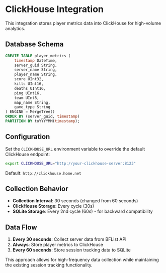 # ClickHouse Integration

This integration stores player metrics data into ClickHouse for high-volume analytics.

## Database Schema

```sql
CREATE TABLE player_metrics (
    timestamp DateTime,
    server_guid String,
    server_name String,
    player_name String,
    score UInt32,
    kills UInt16,
    deaths UInt16,
    ping UInt16,
    team UInt8,
    map_name String,
    game_type String
) ENGINE = MergeTree()
ORDER BY (server_guid, timestamp)
PARTITION BY toYYYYMM(timestamp);
```

## Configuration

Set the `CLICKHOUSE_URL` environment variable to override the default ClickHouse endpoint:

```bash
export CLICKHOUSE_URL="http://your-clickhouse-server:8123"
```

Default: `http://clickhouse.home.net`

## Collection Behavior

- **Collection Interval**: 30 seconds (changed from 60 seconds)
- **ClickHouse Storage**: Every cycle (30s)
- **SQLite Storage**: Every 2nd cycle (60s) - for backward compatibility

## Data Flow

1. **Every 30 seconds**: Collect server data from BFList API
2. **Always**: Store player metrics to ClickHouse
3. **Every 60 seconds**: Store session tracking data to SQLite

This approach allows for high-frequency data collection while maintaining the existing session tracking functionality. 